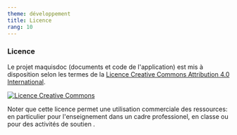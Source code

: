 ```yaml
---
theme: développement
title: Licence
rang: 10
---
```

### Licence

Le projet maquisdoc (documents et code de l'application) est mis à disposition selon les termes de la <a rel="license" href="http://creativecommons.org/licenses/by/4.0/">Licence Creative Commons Attribution 4.0 International</a>.

<a rel="license" href="http://creativecommons.org/licenses/by/4.0/"><img alt="Licence Creative Commons" style="border-width:0" src="https://i.creativecommons.org/l/by/4.0/88x31.png" /></a><br />

Noter que cette licence permet une utilisation commerciale des ressources: en particulier pour l'enseignement dans un cadre professionel, en classe ou pour des activités de soutien .
